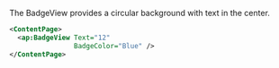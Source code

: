The BadgeView provides a circular background with text in the center.

```xml
<ContentPage>
  <ap:BadgeView Text="12"
                BadgeColor="Blue" />
</ContentPage>
```